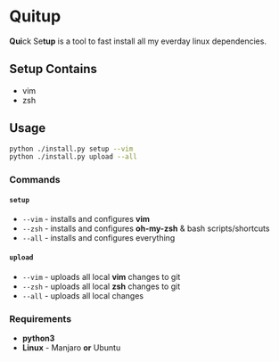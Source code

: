 # Quitup

**Qui**ck Se**tup** is a tool to fast install all my everday linux dependencies.

## Setup Contains
- vim
- zsh

## Usage

```sh
python ./install.py setup --vim
python ./install.py upload --all
```

### Commands

#### `setup`

- `--vim` - installs and configures **vim**
- `--zsh` - installs and configures **oh-my-zsh** & bash scripts/shortcuts
- `--all` - installs and configures everything

#### `upload`

- `--vim` - uploads all local **vim** changes to git
- `--zsh` - uploads all local **zsh** changes to git
- `--all` - uploads all local changes

### Requirements

- **python3**
- **Linux** - Manjaro **or** Ubuntu
    